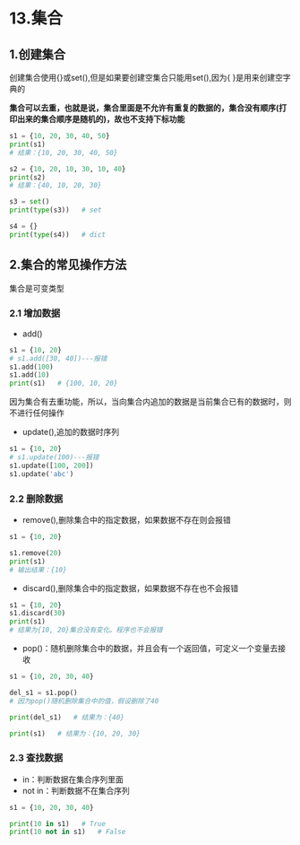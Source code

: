 # 13.集合

## 1.创建集合

创建集合使用{}或set(),但是如果要创建空集合只能用set(),因为{ }是用来创建空字典的

**集合可以去重，也就是说，集合里面是不允许有重复的数据的，集合没有顺序(打印出来的集合顺序是随机的)，故也不支持下标功能**

```python
s1 = {10, 20, 30, 40, 50}
print(s1)
# 结果：{10, 20, 30, 40, 50}

s2 = {10, 20, 10, 30, 10, 40}
print(s2)
# 结果：{40, 10, 20, 30}

s3 = set()
print(type(s3))   # set

s4 = {}
print(type(s4))   # dict
```

## 2.集合的常见操作方法

集合是可变类型

### 2.1 增加数据

* add()

```python
s1 = {10, 20}
# s1.add([30, 40])---报错
s1.add(100)
s1.add(10)
print(s1)   # {100, 10, 20}
```

因为集合有去重功能，所以，当向集合内追加的数据是当前集合已有的数据时，则不进行任何操作

* update(),追加的数据时序列

```python
s1 = {10, 20}
# s1.update(100)---报错
s1.update([100, 200])
s1.update('abc')
```

### 2.2 删除数据

* remove(),删除集合中的指定数据，如果数据不存在则会报错

```python
s1 = {10, 20}

s1.remove(20)
print(s1)
# 输出结果：{10}
```

* discard(),删除集合中的指定数据，如果数据不存在也不会报错

```python
s1 = {10, 20}
s1.discard(30)
print(s1)
# 结果为{10, 20}集合没有变化。程序也不会报错
```

* pop()：随机删除集合中的数据，并且会有一个返回值，可定义一个变量去接收

```python
s1 = {10, 20, 30, 40}

del_s1 = s1.pop()   
# 因为pop()随机删除集合中的值，假设删除了40

print(del_s1)   # 结果为：{40}

print(s1)   # 结果为：{10, 20, 30}
```

### 2.3 查找数据

* in：判断数据在集合序列里面
* not in：判断数据不在集合序列

```python
s1 = {10, 20, 30, 40}

print(10 in s1)   # True
print(10 not in s1)   # False
```

